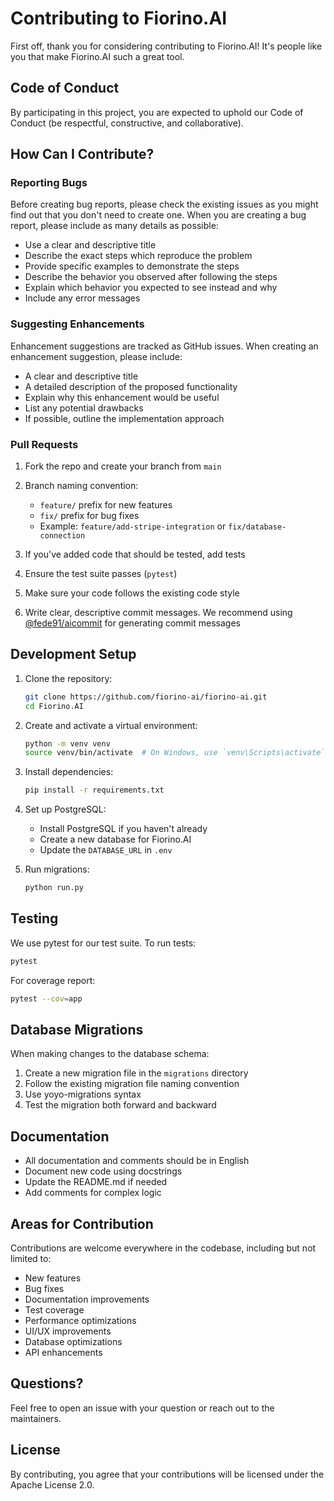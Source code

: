 # Contributing to Fiorino.AI

First off, thank you for considering contributing to Fiorino.AI! It's people like you that make Fiorino.AI such a great tool.

## Code of Conduct

By participating in this project, you are expected to uphold our Code of Conduct (be respectful, constructive, and collaborative).

## How Can I Contribute?

### Reporting Bugs

Before creating bug reports, please check the existing issues as you might find out that you don't need to create one. When you are creating a bug report, please include as many details as possible:

- Use a clear and descriptive title
- Describe the exact steps which reproduce the problem
- Provide specific examples to demonstrate the steps
- Describe the behavior you observed after following the steps
- Explain which behavior you expected to see instead and why
- Include any error messages

### Suggesting Enhancements

Enhancement suggestions are tracked as GitHub issues. When creating an enhancement suggestion, please include:

- A clear and descriptive title
- A detailed description of the proposed functionality
- Explain why this enhancement would be useful
- List any potential drawbacks
- If possible, outline the implementation approach

### Pull Requests

1. Fork the repo and create your branch from `main`
2. Branch naming convention:

   - `feature/` prefix for new features
   - `fix/` prefix for bug fixes
   - Example: `feature/add-stripe-integration` or `fix/database-connection`

3. If you've added code that should be tested, add tests
4. Ensure the test suite passes (`pytest`)
5. Make sure your code follows the existing code style
6. Write clear, descriptive commit messages. We recommend using [@fede91/aicommit](https://github.com/Fede91/aicommit) for generating commit messages

## Development Setup

1. Clone the repository:

   ```bash
   git clone https://github.com/fiorino-ai/fiorino-ai.git
   cd Fiorino.AI
   ```

2. Create and activate a virtual environment:

   ```bash
   python -m venv venv
   source venv/bin/activate  # On Windows, use `venv\Scripts\activate`
   ```

3. Install dependencies:

   ```bash
   pip install -r requirements.txt
   ```

4. Set up PostgreSQL:

   - Install PostgreSQL if you haven't already
   - Create a new database for Fiorino.AI
   - Update the `DATABASE_URL` in `.env`

5. Run migrations:
   ```bash
   python run.py
   ```

## Testing

We use pytest for our test suite. To run tests:

```bash
pytest
```

For coverage report:

```bash
pytest --cov=app
```

## Database Migrations

When making changes to the database schema:

1. Create a new migration file in the `migrations` directory
2. Follow the existing migration file naming convention
3. Use yoyo-migrations syntax
4. Test the migration both forward and backward

## Documentation

- All documentation and comments should be in English
- Document new code using docstrings
- Update the README.md if needed
- Add comments for complex logic

## Areas for Contribution

Contributions are welcome everywhere in the codebase, including but not limited to:

- New features
- Bug fixes
- Documentation improvements
- Test coverage
- Performance optimizations
- UI/UX improvements
- Database optimizations
- API enhancements

## Questions?

Feel free to open an issue with your question or reach out to the maintainers.

## License

By contributing, you agree that your contributions will be licensed under the Apache License 2.0.
